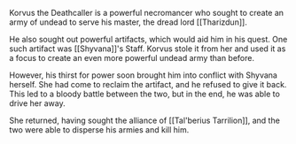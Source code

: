 Korvus the Deathcaller is a powerful necromancer who sought to create an army of undead to serve his master, the dread lord [[Tharizdun]].

He also sought out powerful artifacts, which would aid him in his quest. One such artifact was [[Shyvana]]'s Staff. Korvus stole it from her and used it as a focus to create an even more powerful undead army than before.

However, his thirst for power soon brought him into conflict with Shyvana herself. She had come to reclaim the artifact, and he refused to give it back. This led to a bloody battle between the two, but in the end, he was able to drive her away.

She returned, having sought the alliance of [[Tal'berius Tarrilion]], and the two were able to disperse his armies and kill him.